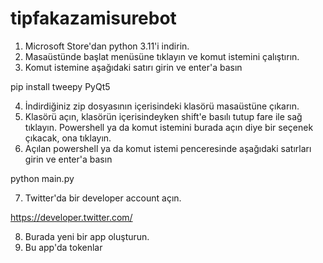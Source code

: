 # tipfakazamisurebot

1) Microsoft Store'dan python 3.11'i indirin.
2) Masaüstünde başlat menüsüne tıklayın ve komut istemini çalıştırın.
3) Komut istemine aşağıdaki satırı girin ve enter'a basın

pip install tweepy PyQt5

4) İndirdiğiniz zip dosyasının içerisindeki klasörü masaüstüne çıkarın.
5) Klasörü açın, klasörün içerisindeyken shift'e basılı tutup fare ile sağ tıklayın. Powershell ya da komut istemini burada açın diye bir seçenek çıkacak, ona tıklayın.
6) Açılan powershell ya da komut istemi penceresinde aşağıdaki satırları girin ve enter'a basın

python main.py

7) Twitter'da bir developer account açın.

https://developer.twitter.com/

8) Burada yeni bir app oluşturun.
9) Bu app'da tokenlar
